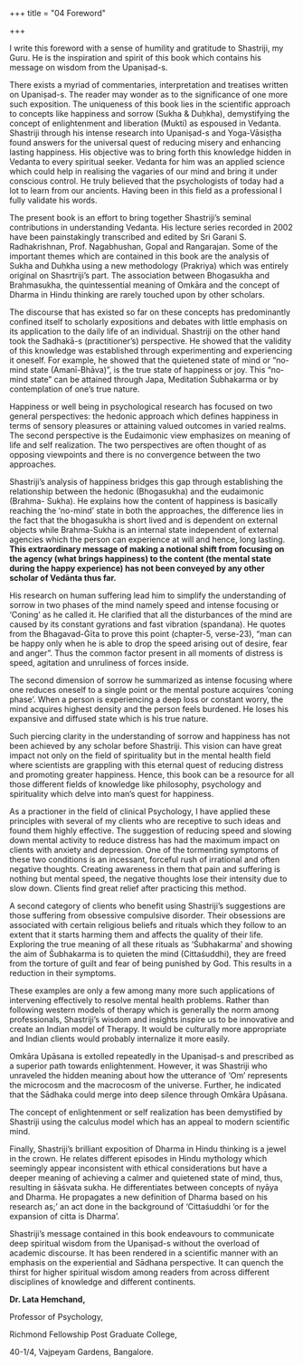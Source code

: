 +++
title = "04 Foreword"

+++

I write this foreword with a sense of humility and gratitude to Shastriji, my Guru. He is the inspiration and spirit of this book which contains his message on wisdom from the Upaniṣad-s.

There exists a myriad of commentaries, interpretation and treatises written on Upaniṣad-s. The reader may wonder as to the significance of one more such exposition. The uniqueness of this book lies in the scientific approach to concepts like happiness and sorrow (Sukha & Duḥkha), demystifying the concept of enlightenment and liberation (Mukti) as espoused in Vedanta. Shastriji through his intense research into Upaniṣad-s and Yoga-Vāsiṣṭha found answers for the universal quest of reducing misery and enhancing lasting happiness. His objective was to bring forth this knowledge hidden in Vedanta to every spiritual seeker. Vedanta for him was an applied science which could help in realising the vagaries of our mind and bring it under conscious control. He truly believed that the psychologists of today had a lot to learn from our ancients. Having been in this field as a professional I fully validate his words.

The present book is an effort to bring together Shastriji’s seminal contributions in understanding Vedanta. His lecture series recorded in 2002 have been painstakingly transcribed and edited by Sri Garani S. Radhakrishnan, Prof. Nagabhushan, Gopal and Rangarajan. Some of the important themes which are contained in this book are the analysis of Sukha and Duḥkha using a new methodology (Prakriya) which was entirely original on Shasrtriji’s part. The association between Bhogasukha and Brahmasukha, the quintessential meaning of Omkāra and the concept of Dharma in Hindu thinking are rarely touched upon by other scholars.

The discourse that has existed so far on these concepts has predominantly confined itself to scholarly expositions and debates with little emphasis on its application to the daily life of an individual. Shastriji on the other hand took the Sadhakā-s (practitioner’s) perspective. He showed that the validity of this knowledge was established through experimenting and experiencing it oneself. For example, he showed that the quietened state of mind or “no-mind state (Amanī-Bhāva)”, is the true state of happiness or joy. This “no-mind state” can be attained through Japa, Meditation  Śubhakarma or by contemplation of one’s true nature.

Happiness or well being in psychological research has focused on two general perspectives: the hedonic approach which defines happiness in terms of sensory pleasures or attaining valued outcomes in varied realms. The second perspective is the Eudaimonic view emphasizes on meaning of life and self realization. The two perspectives are often thought of as opposing viewpoints and there is no convergence between the two approaches.

Shastriji’s analysis of happiness bridges this gap through establishing the relationship between the hedonic (Bhogasukha) and the eudaimonic (Brahma- Sukha). He explains how the content of happiness is basically reaching the ‘no-mind’ state in both the approaches, the difference lies in the fact that the bhogasukha is short lived and is dependent on external objects while Brahma-Sukha is an internal state independent of external agencies which the person can experience at will and hence, long lasting. **This extraordinary message of making a notional shift from focusing on the agency (what brings happiness) to the content (the mental state during the happy experience) has not been conveyed by any other scholar of Vedānta thus far.**

His research on human suffering lead him to simplify the understanding of sorrow in two phases of the mind namely speed and intense focusing or ‘Coning’ as he called it. He clarified that all the disturbances of the mind are caused by its constant gyrations and fast vibration (spandana). He quotes from the Bhagavad-Ġīta to prove this point (chapter-5, verse-23), “man can be happy only when he is able to drop the speed arising out of desire, fear and anger”. Thus the common factor present in all moments of distress is speed, agitation and unruliness of forces inside.

The second dimension of sorrow he summarized as intense focusing where one reduces oneself to a single point or the mental posture acquires ‘coning phase’. When a person is experiencing a deep loss or constant worry, the mind acquires highest density and the person feels burdened. He loses his expansive and diffused state which is his true nature.

Such piercing clarity in the understanding of sorrow and happiness has not been achieved by any scholar before Shastriji. This vision can have great impact not only on the field of spirituality but in the mental health field where scientists are grappling with this eternal quest of reducing distress and promoting greater happiness. Hence, this book can be a resource for all those different fields of knowledge like philosophy, psychology and spirituality which delve into man’s quest for happiness.

As a practioner in the field of clinical Psychology, I have applied these principles with several of my clients who are receptive to such ideas and found them highly effective. The suggestion of reducing speed and slowing down mental activity to reduce distress has had the maximum impact on clients with anxiety and depression. One of the tormenting symptoms of these two conditions is an incessant, forceful rush of irrational and often negative thoughts. Creating awareness in them that pain and suffering is nothing but mental speed, the negative thoughts lose their intensity due to slow down. Clients find great relief after practicing this method.

A second category of clients who benefit using Shastriji’s suggestions are those suffering from obsessive compulsive disorder. Their obsessions are associated with certain religious beliefs and rituals which they follow to an extent that it starts harming them and affects the quality of their life. Exploring the true meaning of all these rituals as ‘Śubhakarma’ and showing the aim of Śubhakarma is to quieten the mind (Cittaśuddhi), they are freed from the torture of guilt and fear of being punished by God. This results in a reduction in their symptoms.

These examples are only a few among many more such applications of intervening effectively to resolve mental health problems. Rather than following western models of therapy which is generally the norm among professionals, Shastriji’s wisdom and insights inspire us to be innovative and create an Indian model of Therapy. It would be culturally more appropriate and Indian clients would probably internalize it more easily.

Omkāra Upāsana is extolled repeatedly in the Upaniṣad-s and prescribed as a superior path towards enlightenment. However, it was Shastriji who unraveled the hidden meaning about how the utterance of ‘Om’ represents the microcosm and the macrocosm of the universe. Further, he indicated that the Sādhaka could merge into deep silence through Omkāra Upāsana.

The concept of enlightenment or self realization has been demystified by Shastriji using the calculus model which has an appeal to modern scientific mind.

Finally, Shastriji’s brilliant exposition of Dharma in Hindu thinking is a jewel in the crown. He relates different episodes in Hindu mythology which seemingly appear inconsistent with ethical considerations but have a deeper meaning of achieving a calmer and quietened state of mind,  thus, resulting in śāśvata sukha. He differentiates between concepts of nyāya and Dharma. He propagates a new definition of Dharma based on his research as;’ an act done in the background of ‘Cittaśuddhi ‘or for the expansion of citta is Dharma’.

Shastriji’s message contained in this book endeavours to communicate deep spiritual wisdom from the Upaniṣad-s without the overload of academic discourse. It has been rendered in a scientific manner with an emphasis on the experiential and Sādhana perspective. It can quench the thirst for higher spiritual wisdom among readers from across different disciplines of knowledge and different continents.

**Dr. Lata Hemchand,**

Professor of Psychology,

Richmond Fellowship Post Graduate College,

40-1/4, Vajpeyam Gardens, Bangalore.

